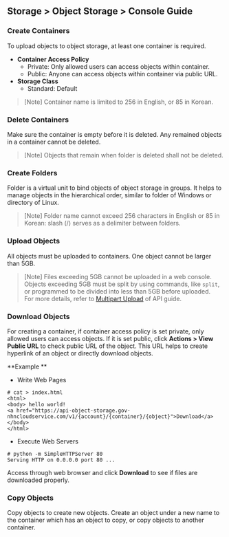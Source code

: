 ## Storage > Object Storage > Console Guide


### Create Containers

To upload objects to object storage, at least one container is required.

* **Container Access Policy**
    * Private: Only allowed users can access objects within container.
    * Public: Anyone can access objects within container via public URL.
* **Storage Class**
    * Standard: Default

> [Note]
> Container name is limited to 256 in English, or 85 in Korean. 


### Delete Containers
Make sure the container is empty before it is deleted. Any remained objects in a container cannot be deleted.

> [Note]
> Objects that remain when folder is deleted shall not be deleted.

### Create Folders

Folder is a virtual unit to bind objects of object storage in groups. It helps to manage objects in the hierarchical order, similar to folder of Windows or directory of Linux.

> [Note]
> Folder name cannot exceed 256 characters in English or 85 in Korean: slash (/) serves as a delimiter between folders.


### Upload Objects

All objects must be uploaded to containers. One object cannot be larger than 5GB.

> [Note]
> Files exceeding 5GB cannot be uploaded in a web console.
> Objects exceeding 5GB must be split by using commands, like  `split`, or programmed to be divided into less than 5GB before uploaded.  
> For more details, refer to [Multipart Upload](api-guide/#multipart-upload) of API guide.

### Download Objects

For creating a container, if container access policy is set private, only allowed users can access objects. If it is set public, click **Actions > View Public URL** to check public URL of the object. This URL helps to create hyperlink of an object or directly download objects.   

**Example **

* Write Web Pages

```
# cat > index.html
<html>
<body> hello world!
<a href="https://api-object-storage.gov-nhncloudservice.com/v1/{account}/{container}/{object}">Download</a>
</body>
</html>
```

* Execute Web Servers

```
# python -m SimpleHTTPServer 80
Serving HTTP on 0.0.0.0 port 80 ...
```

Access through web browser and click **Download** to see if files are downloaded properly.


### Copy Objects
Copy objects to create  new objects. Create an object under a new name to the container which has an object to copy, or copy objects to another container.
